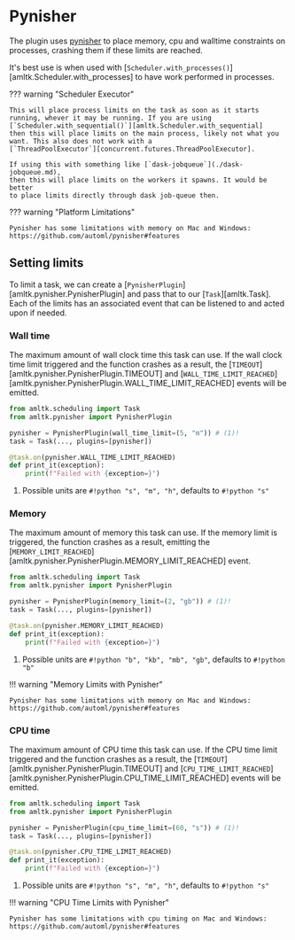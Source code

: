 # Pynisher
The plugin uses [pynisher](https://github.com/automl/pynisher) to place memory, cpu and walltime
constraints on processes, crashing them if these limits are reached.

It's best use is when used with [`Scheduler.with_processes()`][amltk.Scheduler.with_processes] to have
work performed in processes.

??? warning "Scheduler Executor"

    This will place process limits on the task as soon as it starts
    running, whever it may be running. If you are using
    [`Scheduler.with_sequential()`][amltk.Scheduler.with_sequential]
    then this will place limits on the main process, likely not what you
    want. This also does not work with a
    [`ThreadPoolExecutor`][concurrent.futures.ThreadPoolExecutor].

    If using this with something like [`dask-jobqueue`](./dask-jobqueue.md),
    then this will place limits on the workers it spawns. It would be better
    to place limits directly through dask job-queue then.

??? warning "Platform Limitations"

    Pynisher has some limitations with memory on Mac and Windows:
    https://github.com/automl/pynisher#features


## Setting limits
To limit a task, we can create a [`PynisherPlugin`][amltk.pynisher.PynisherPlugin] and
pass that to our [`Task`][amltk.Task]. Each of the limits has an associated event
that can be listened to and acted upon if needed.

### Wall time

The maximum amount of wall clock time this task can use.
If the wall clock time limit triggered and the function crashes as a result,
the [`TIMEOUT`][amltk.pynisher.PynisherPlugin.TIMEOUT] and
[`WALL_TIME_LIMIT_REACHED`][amltk.pynisher.PynisherPlugin.WALL_TIME_LIMIT_REACHED] events
will be emitted.

```python
from amltk.scheduling import Task
from amltk.pynisher import PynisherPlugin

pynisher = PynisherPlugin(wall_time_limit=(5, "m")) # (1)!
task = Task(..., plugins=[pynisher])

@task.on(pynisher.WALL_TIME_LIMIT_REACHED)
def print_it(exception):
    print(f"Failed with {exception=}")
```

1. Possible units are `#!python "s", "m", "h"`, defaults to `#!python "s"`

### Memory

The maximum amount of memory this task can use.
If the memory limit is triggered, the function crashes as a result, emitting the [`MEMORY_LIMIT_REACHED`][amltk.pynisher.PynisherPlugin.MEMORY_LIMIT_REACHED] event.

```python
from amltk.scheduling import Task
from amltk.pynisher import PynisherPlugin

pynisher = PynisherPlugin(memory_limit=(2, "gb")) # (1)!
task = Task(..., plugins=[pynisher])

@task.on(pynisher.MEMORY_LIMIT_REACHED)
def print_it(exception):
    print(f"Failed with {exception=}")
```

1. Possible units are `#!python "b", "kb", "mb", "gb"`, defaults to `#!python "b"`

!!! warning "Memory Limits with Pynisher"

    Pynisher has some limitations with memory on Mac and Windows:
    https://github.com/automl/pynisher#features

### CPU time

The maximum amount of CPU time this task can use.
If the CPU time limit triggered and the function crashes as a result,
the [`TIMEOUT`][amltk.pynisher.PynisherPlugin.TIMEOUT] and
[`CPU_TIME_LIMIT_REACHED`][amltk.pynisher.PynisherPlugin.CPU_TIME_LIMIT_REACHED]
events will be emitted.

```python
from amltk.scheduling import Task
from amltk.pynisher import PynisherPlugin

pynisher = PynisherPlugin(cpu_time_limit=(60, "s")) # (1)!
task = Task(..., plugins=[pynisher])

@task.on(pynisher.CPU_TIME_LIMIT_REACHED)
def print_it(exception):
    print(f"Failed with {exception=}")
```

1. Possible units are `#!python "s", "m", "h"`, defaults to `#!python "s"`

!!! warning "CPU Time Limits with Pynisher"

    Pynisher has some limitations with cpu timing on Mac and Windows:
    https://github.com/automl/pynisher#features

